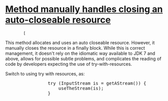 # [Method manually handles closing an auto-closeable resource](http://fb-contrib.sourceforge.net/bugdescriptions.html#UTWR_USE_TRY_WITH_RESOURCES)

    		[

This method allocates and uses an auto closeable resource. However, it manually closes the resource in a finally block.
    		While this is correct management, it doesn't rely on the idiomatic way available to JDK 7 and above, allows for possible
    		subtle problems, and complicates the reading of code by developers expecting the use of try-with-resources.

Switch to using try with resources, as:

<pre>
    		    try (InputStream is = getAStream()) {
    		        useTheStream(is);
    		    }
    		</pre>